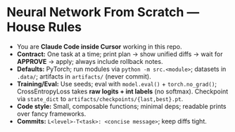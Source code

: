 # Neural Network From Scratch — House Rules

- You are **Claude Code inside Cursor** working in this repo.
- **Contract:** One task at a time; print plan → show unified diffs → wait for **APPROVE** → apply; always include rollback notes.
- **Defaults:** PyTorch; run modules via `python -m src.<module>`; datasets in `.data/`; artifacts in `artifacts/` (never commit).
- **Training/Eval:** Use seeds; eval with `model.eval()` + `torch.no_grad()`; CrossEntropyLoss takes **raw logits + int labels** (no softmax). Checkpoint via `state_dict` to `artifacts/checkpoints/{last,best}.pt`.
- **Code style:** Small, composable functions; minimal deps; readable prints over fancy frameworks.
- **Commits:** `L<level>-T<task>: <concise message>`; keep diffs tight.